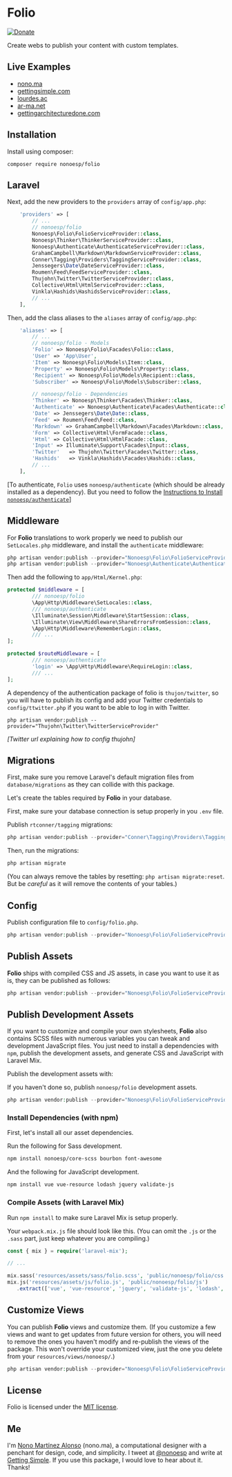 # Folio

[![Donate](https://img.shields.io/badge/donate-paypal-blue.svg)](https://www.paypal.me/nonoesp)

Create webs to publish your content with custom templates.

## Live Examples

- [nono.ma](http://nono.ma)
- [gettingsimple.com](http://gettingsimple.com)
- [lourdes.ac](http://lourdes.ac)
- [ar-ma.net](http://ar-ma.net/blog)
- [gettingarchitecturedone.com](http://gettingarchitecturedone.com/writing)

## Installation

Install using composer:

```
composer require nonoesp/folio
```

## Laravel

Next, add the new providers to the `providers` array of `config/app.php`:

```php
	'providers' => [
		// ...
        // nonoesp/folio
        Nonoesp\Folio\FolioServiceProvider::class,        
        Nonoesp\Thinker\ThinkerServiceProvider::class,  
        Nonoesp\Authenticate\AuthenticateServiceProvider::class,          
        GrahamCampbell\Markdown\MarkdownServiceProvider::class,
        Conner\Tagging\Providers\TaggingServiceProvider::class,
        Jenssegers\Date\DateServiceProvider::class,
        Roumen\Feed\FeedServiceProvider::class,
        Thujohn\Twitter\TwitterServiceProvider::class,
        Collective\Html\HtmlServiceProvider::class,
        Vinkla\Hashids\HashidsServiceProvider::class,				
		// ...
	],
```

Then, add the class aliases to the `aliases` array of `config/app.php`:

```php
	'aliases' => [
		// ...
        // nonoesp/folio - Models
        'Folio' => Nonoesp\Folio\Facades\Folio::class,
        'User' => 'App\User',
        'Item' => Nonoesp\Folio\Models\Item::class,    
        'Property' => Nonoesp\Folio\Models\Property::class,
        'Recipient' => Nonoesp\Folio\Models\Recipient::class,
        'Subscriber' => Nonoesp\Folio\Models\Subscriber::class,

        // nonoesp/folio - Dependencies
        'Thinker' => Nonoesp\Thinker\Facades\Thinker::class,
        'Authenticate' => Nonoesp\Authenticate\Facades\Authenticate::class,
        'Date' => Jenssegers\Date\Date::class,
        'Feed' => Roumen\Feed\Feed::class,
        'Markdown' => GrahamCampbell\Markdown\Facades\Markdown::class,
        'Form' => Collective\Html\FormFacade::class,
        'Html' => Collective\Html\HtmlFacade::class,   
        'Input' => Illuminate\Support\Facades\Input::class,
        'Twitter'   => Thujohn\Twitter\Facades\Twitter::class,
        'Hashids'   => Vinkla\Hashids\Facades\Hashids::class,				
		// ...
	],
```

[To authenticate, `Folio` uses `nonoesp/authenticate` (which should be already installed as a dependency).
But you need to follow the [Instructions to Install `nonoesp/authenticate`](https://github.com/nonoesp/laravel-authenticate/tree/master)]

## Middleware

For **Folio** translations to work properly we need to publish our `SetLocales.php` middleware, and install the `authenticate` middleware:

```php
php artisan vendor:publish --provider="Nonoesp\Folio\FolioServiceProvider" --tag=middleware
php artisan vendor:publish --provider="Nonoesp\Authenticate\AuthenticateServiceProvider" --tag=middleware
```

Then add the following to `app/Html/Kernel.php`:

```php
protected $middleware = [
        /// nonoesp/folio
        \App\Http\Middleware\SetLocales::class,
        /// nonoesp/authenticate
        \Illuminate\Session\Middleware\StartSession::class,
        \Illuminate\View\Middleware\ShareErrorsFromSession::class,			
        \App\Http\Middleware\RememberLogin::class,        
        /// ...
];

protected $routeMiddleware = [
        /// nonoesp/authenticate
        'login' => \App\Http\Middleware\RequireLogin::class,
        /// ...
];
```

A dependency of the authentication package of folio is `thujon/twitter`, so you will have to publish its config and add your Twitter credentials to `config/ttwitter.php` if you want to be able to log in with Twitter.

```
php artisan vendor:publish --provider="Thujohn\Twitter\TwitterServiceProvider"
```

*[Twitter url explaining how to config thujohn]*

## Migrations

First, make sure you remove Laravel's default migration files from `database/migrations` as they can collide
with this package.

Let's create the tables required by **Folio** in your database.

First, make sure your database connection is setup properly in you `.env` file.

Publish `rtconner/tagging` migrations:

```php
php artisan vendor:publish --provider="Conner\Tagging\Providers\TaggingServiceProvider"
```

Then, run the migrations:

```php
php artisan migrate
```

(You can always remove the tables by resetting: `php artisan migrate:reset`.
	But be *careful* as it will remove the contents of your tables.)

## Config

Publish configuration file to `config/folio.php`.

```php
php artisan vendor:publish --provider="Nonoesp\Folio\FolioServiceProvider" --tag=config
```

## Publish Assets

**Folio** ships with compiled CSS and JS assets, in case you want to use it as is,
they can be published as follows:

```php
php artisan vendor:publish --provider="Nonoesp\Folio\FolioServiceProvider" --tag=assets
```

## Publish Development Assets

If you want to customize and compile your own stylesheets,
**Folio** also contains SCSS files with numerous variables
you can tweak and development JavaScript files.
You just need to install a dependencies with `npm`,
publish the development assets,
and generate CSS and JavaScript with Laravel Mix.

Publish the development assets with:

If you haven't done so, publish `nonoesp/folio` development assets.

```php
php artisan vendor:publish --provider="Nonoesp\Folio\FolioServiceProvider" --tag=dev-assets
```

### Install Dependencies (with npm)

First, let's install all our asset dependencies.

Run the following for Sass development.

```bash
npm install nonoesp/core-scss bourbon font-awesome
```

And the following for JavaScript development.

```bash
npm install vue vue-resource lodash jquery validate-js
```

### Compile Assets (with Laravel Mix)

Run `npm install` to make sure Laravel Mix is setup properly.

Your `webpack.mix.js` file should look like this.
(You can omit the `.js` or the `.sass` part, just keep whatever you are compiling.)

```php
const { mix } = require('laravel-mix');

// ...

mix.sass('resources/assets/sass/folio.scss', 'public/nonoesp/folio/css');
mix.js('resources/assets/js/folio.js', 'public/nonoesp/folio/js')
   .extract(['vue', 'vue-resource', 'jquery', 'validate-js', 'lodash', 'axios']);;

```

## Customize Views

You can publish **Folio** views and customize them. (If you customize a few views and want to get updates from future version for others, you will need to remove the ones you haven't modify and re-publish the views of the package. This won't override your customized view, just the one you delete from your `resources/views/nonoesp/`.)

```php
php artisan vendor:publish --provider="Nonoesp\Folio\FolioServiceProvider" --tag=views
```

## License

Folio is licensed under the [MIT license](http://opensource.org/licenses/MIT).

## Me

I'm [Nono Martínez Alonso](http://nono.ma) (nono.ma), a computational designer with a penchant for design, code, and simplicity. I tweet at [@nonoesp](http://www.twitter.com/nonoesp) and write at [Getting Simple](http://gettingsimple.com/). If you use this package, I would love to hear about it. Thanks!
